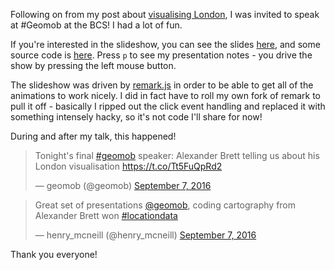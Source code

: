 Following on from my post about [visualising London](/2016/06/01/Visualising-London.html),
I was invited to speak at #Geomob at the BCS! I had a lot of fun.

If you're interested in the slideshow, you can see the slides [here](/assets/london-geomob-presentation/london-geomob-presentation.html),
and some source code is [here](https://github.com/alexander-brett/london-geomob-presentation). Press `p`
to see my presentation notes - you drive the show by pressing the left mouse button.

The slideshow was driven by [remark.js](https://github.com/gnab/remark) in order to be able
to get all of the animations to work nicely. I did in fact have to roll my own fork of remark to pull
it off - basically I ripped out the click event handling and replaced it with something intensely
hacky, so it's not code I'll share for now!

During and after my talk, this happened!

<blockquote class="twitter-tweet" data-lang="en"><p lang="en" dir="ltr">Tonight&#39;s final <a href="https://twitter.com/hashtag/geomob?src=hash">#geomob</a> speaker: Alexander Brett telling us about his London visualisation <a href="https://t.co/Tt5FuQpRd2">https://t.co/Tt5FuQpRd2</a></p>&mdash; geomob (@geomob) <a href="https://twitter.com/geomob/status/773594604813910017">September 7, 2016</a></blockquote>
<blockquote class="twitter-tweet" data-lang="en"><p lang="en" dir="ltr">Great set of presentations <a href="https://twitter.com/geomob">@geomob</a>, coding cartography from Alexander Brett won <a href="https://twitter.com/hashtag/locationdata?src=hash">#locationdata</a></p>&mdash; henry_mcneill (@henry_mcneill) <a href="https://twitter.com/henry_mcneill/status/773600530564321280">September 7, 2016</a></blockquote>

Thank you everyone!
